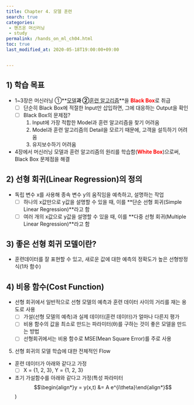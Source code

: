 ```yaml
---
title: Chapter 4. 모델 훈련
search: true
categories:
 - 핸즈온 머신러닝
 - study
permalink: /hands_on_ml_ch04.html
toc: true
last_modified_at: 2020-05-18T19:00:00+09:00


---
```


## 1) 학습 목표

- 1~3장은 머신러닝 ①**<u>모델</u>**과 ②**<u>훈련 알고리즘</u>**을 <span style="color:red">**Black Box**</span>로 취급
  - [ ] 단순히 Black Box에 적절한 Input만 삽입하면, 그에 대응하는 Output을 확인
  - [ ] Black Box의 문제점?
    1. Input에 가장 적합한 Model과 훈련 알고리즘을 찾기 어려움
    2. Model과 훈련 알고리즘의 Detail을 모르기 때문에, 고객을 설득하기 어려움
    3. 유지보수하기 어려움
- 4장에서 머신러닝 모델과 훈련 알고리즘의 원리를 학습함(<span style="color:red">**White Box**</span>)으로써, Black Box 문제점을 해결

## 2) 선형 회귀(Linear Regression)의 정의

- 독립 변수 x를 사용해 종속 변수 y의 움직임을 예측하고, 설명하는 작업
  - [ ] 하나의 x값만으로 y값을 설명할 수 있을 때, 이를 **단순 선형 회귀(Simple Linear Regression)**라고 함
  - [ ] 여러 개의 x값으로 y값을 설명할 수 있을 때, 이를 **다중 선형 회귀(Multiple Linear Regression)**라고 함

## 3) 좋은 선형 회귀 모델이란?

- 훈련데이터를 잘 표현할 수 있고, 새로운 값에 대한 예측의 정확도가 높은 선형방정식(1차 함수)

## 4) 비용 함수(Cost Function)

- 선형 회귀에서 일반적으로 선형 모델의 예측과 훈련 데이터 사이의 거리를 재는 용도로 사용
  - [ ] 가설(선형 모델의 예측)과 실제 데이터(훈련 데이터)가 얼마나 다른지 평가
  - [ ] 비용 함수의 값을 최소로 만드는 파라미터(θ)를 구하는 것이 좋은 모델을 만드는 방법
  - [ ] 선형회귀에서는 비용 함수로 MSE(Mean Square Error)를 주로 사용

5) 선형 회귀의 모델 학습에 대한 전체적인 Flow

- 훈련 데이터가 아래와 같다고 가정
  - [ ] X = {1, 2, 3}, Y = {1, 2, 3}

- 초기 가설함수를 아래와 같다고 가정(특성 파라미터 $$\begin{align*}y = y(x,t) &= A e^{i\theta}\end{align*}$$)

  

